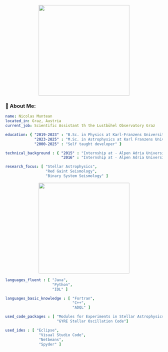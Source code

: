 <p align="center">
  <img src="https://github.com/user-attachments/assets/e0f5f05a-4923-4cbd-8187-2dc201f27e42" height="290" />
</p>

### 🔭 About Me:

```yaml
name: Nicolas Muntean
located_in: Graz, Austria
current_job: Scientific Assistant th the Lustbühel Observatory Graz

education: { "2019-2023" : "B.Sc. in Physics at Karl-Franzens University Graz",
             "2023-2025" : "M.Sc. in Astrophysics at Karl Franzens University Graz",
             "2000-2025" : "Self taught developer" }

technical_background : { "2015" : "Internship at - Alpen Adria University, Computer Science Department",
                         "2016" : "Internship at - Alpen Adria University, Computer Science Department" }

research_focus: [ "Stellar Astrophysics",
                  "Red Gaint Seismology",
                  "Binary System Seismology" ]

```

<p align="center">
  <img src="https://github.com/user-attachments/assets/ec398a6d-f56e-4cef-847e-6e9b19f5e0e4" height="290" />
</p>

```yaml
languages_fluent : [ "Java",
                     "Python",
                     "IDL" ]

languages_basic_knowledge : [ "Fortran",
                              "C++",
                              "ADQL" ]

used_code_packages : [ "Modules for Experiments in Stellar Astrophysics (MESA)",
                       "GYRE Stellar Oscillation Code"]

used_ides : [ "Eclipse",
               "Visual Studio Code",
               "Netbeans",
               "Spyder" ]
               

```


